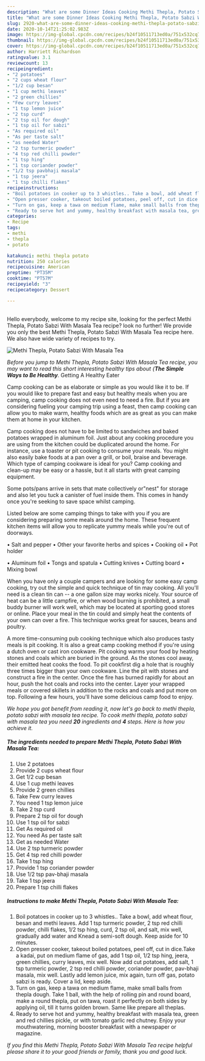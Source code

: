 ```yaml
---
description: "What are some Dinner Ideas Cooking Methi Thepla, Potato Sabzi With Masala Tea"
title: "What are some Dinner Ideas Cooking Methi Thepla, Potato Sabzi With Masala Tea"
slug: 2920-what-are-some-dinner-ideas-cooking-methi-thepla-potato-sabzi-with-masala-tea
date: 2020-10-14T21:25:02.983Z
image: https://img-global.cpcdn.com/recipes/b24f10511713ed0a/751x532cq70/methi-thepla-potato-sabzi-with-masala-tea-recipe-main-photo.jpg
thumbnail: https://img-global.cpcdn.com/recipes/b24f10511713ed0a/751x532cq70/methi-thepla-potato-sabzi-with-masala-tea-recipe-main-photo.jpg
cover: https://img-global.cpcdn.com/recipes/b24f10511713ed0a/751x532cq70/methi-thepla-potato-sabzi-with-masala-tea-recipe-main-photo.jpg
author: Harriett Richardson
ratingvalue: 3.1
reviewcount: 13
recipeingredient:
- "2 potatoes"
- "2 cups wheat flour"
- "1/2 cup besan"
- "1 cup methi leaves"
- "2 green chillies"
- "Few curry leaves"
- "1 tsp lemon juice"
- "2 tsp curd"
- "2 tsp oil for dough"
- "1 tsp oil for sabzi"
- "As required oil"
- "As per taste salt"
- "as needed Water"
- "2 tsp turmeric powder"
- "4 tsp red chilli powder"
- "1 tsp hing"
- "1 tsp coriander powder"
- "1/2 tsp pavbhaji masala"
- "1 tsp jeera"
- "1 tsp chilli flakes"
recipeinstructions:
- "Boil potatoes in cooker up to 3 whistles.. Take a bowl, add wheat flour, besan and methi leaves. Add 1 tsp turmeric powder, 2 tsp red chilli powder, chilli flakes, 1/2 tsp hing, curd, 2 tsp oil, and salt, mix well, gradually add water and Knead a semi-soft dough. Keep aside for 10 minutes."
- "Open presser cooker, takeout boiled potatoes, peel off, cut in dice.Take a kadai, put on medium flame of gas, add 1 tsp oil, 1/2 tsp hing, jeera, green chillies, curry leaves, mix well. Now add cut potatoes, add salt, 1 tsp turmeric powder, 2 tsp red chilli powder, coriander powder, pav-bhaji masala, mix well. Lastly add lemon juice, mix again, turn off gas, potato sabzi is ready. Cover a lid, keep aside."
- "Turn on gas, keep a tawa on medium flame, make small balls from thepla dough. Take 1 ball, with the help of rolling pin and round board, make a round thepla, put on tawa, roast it perfectly on both sides by applying oil, till it turns golden brown. Same like prepare all theplas."
- "Ready to serve hot and yummy, healthy breakfast with masala tea, green and red chillies pickle, or with tomato garlic red chutney. Enjoy your mouthwatering, morning booster breakfast with a newspaper or magazine."
categories:
- Recipe
tags:
- methi
- thepla
- potato

katakunci: methi thepla potato 
nutrition: 250 calories
recipecuisine: American
preptime: "PT35M"
cooktime: "PT57M"
recipeyield: "3"
recipecategory: Dessert

---
```

<br>
Hello everybody, welcome to my recipe site, looking for the perfect Methi Thepla, Potato Sabzi With Masala Tea recipe? look no further! We provide you only the best Methi Thepla, Potato Sabzi With Masala Tea recipe here. We also have wide variety of recipes to try.
<br>


![Methi Thepla, Potato Sabzi With Masala Tea](https://img-global.cpcdn.com/recipes/b24f10511713ed0a/751x532cq70/methi-thepla-potato-sabzi-with-masala-tea-recipe-main-photo.jpg)

<i>Before you jump to Methi Thepla, Potato Sabzi With Masala Tea recipe, you may want to read this short interesting healthy tips about {<strong>The Simple Ways to Be Healthy</strong>.</i>
Getting A Healthy Eater

    
Camp cooking can be as elaborate or simple as you would like it to be. If you would like to prepare fast and easy but healthy meals when you are camping, camp cooking does not even need to need a fire. But if you are considering fueling your camping trip using a feast, then camp cooking can allow you to make warm, healthy foods which are as great as you can make them at home in your kitchen.

Camp cooking does not have to be limited to sandwiches and baked potatoes wrapped in aluminum foil.  Just about any cooking procedure you are using from the kitchen could be duplicated around the home. For instance, use a toaster or pit cooking to consume your meals. You might also easily bake foods at a pan over a grill, or boil, braise and beverage. Which type of camping cookware is ideal for you? Camp cooking and clean-up may be easy or a hassle, but it all starts with great camping equipment.

Some pots/pans arrive in sets that mate collectively or"nest" for storage and also let you tuck a canister of fuel inside them. This comes in handy once you're seeking to save space whilst camping.

Listed below are some camping things to take with you if you are considering preparing some meals around the home. These frequent kitchen items will allow you to replicate yummy meals while you're out of doorways.

• Salt and pepper
• Other your favorite herbs and spices
• Cooking oil
• Pot holder

• Aluminum foil
• Tongs and spatula
• Cutting knives
• Cutting board
• Mixing bowl


When you have only a couple campers and are looking for some easy camp cooking, try out the simple and quick technique of tin may cooking. All you'll need is a clean tin can -- a one gallon size may works nicely. Your source of heat can be a little campfire, or when wood burning is prohibited, a small buddy burner will work well, which may be located at sporting good stores or online. Place your meal in the tin could and simply heat the contents of your own can over a fire.  This technique works great for sauces, beans and poultry.

A more time-consuming pub cooking technique which also produces tasty meals is pit cooking.  It is also a great camp cooking method if you're using a dutch oven or cast iron cookware. Pit cooking warms your food by heating stones and coals which are buried in the ground. As the stones cool away, their emitted heat cooks the food. To pit cookfirst dig a hole that is roughly three times bigger than your own cookware. Line the pit with stones and construct a fire in the center. Once the fire has burned rapidly for about an hour, push the hot coals and rocks into the center. Layer your wrapped meals or covered skillets in addition to the rocks and coals and put more on top. Following a few hours, you'll have some delicious camp food to enjoy.


<i>We hope you got benefit from reading it, now let's go back to methi thepla, potato sabzi with masala tea recipe. To cook methi thepla, potato sabzi with masala tea you need <strong>20</strong> ingredients and <strong>4</strong> steps. Here is how you achieve it.
</i>

##### The ingredients needed to prepare Methi Thepla, Potato Sabzi With Masala Tea:

1. Use 2 potatoes
1. Provide 2 cups wheat flour
1. Get 1/2 cup besan
1. Use 1 cup methi leaves
1. Provide 2 green chillies
1. Take Few curry leaves
1. You need 1 tsp lemon juice
1. Take 2 tsp curd
1. Prepare 2 tsp oil for dough
1. Use 1 tsp oil for sabzi
1. Get As required oil
1. You need As per taste salt
1. Get as needed Water
1. Use 2 tsp turmeric powder
1. Get 4 tsp red chilli powder
1. Take 1 tsp hing
1. Provide 1 tsp coriander powder
1. Use 1/2 tsp pav-bhaji masala
1. Take 1 tsp jeera
1. Prepare 1 tsp chilli flakes


##### Instructions to make Methi Thepla, Potato Sabzi With Masala Tea:

1. Boil potatoes in cooker up to 3 whistles.. Take a bowl, add wheat flour, besan and methi leaves. Add 1 tsp turmeric powder, 2 tsp red chilli powder, chilli flakes, 1/2 tsp hing, curd, 2 tsp oil, and salt, mix well, gradually add water and Knead a semi-soft dough. Keep aside for 10 minutes.
1. Open presser cooker, takeout boiled potatoes, peel off, cut in dice.Take a kadai, put on medium flame of gas, add 1 tsp oil, 1/2 tsp hing, jeera, green chillies, curry leaves, mix well. Now add cut potatoes, add salt, 1 tsp turmeric powder, 2 tsp red chilli powder, coriander powder, pav-bhaji masala, mix well. Lastly add lemon juice, mix again, turn off gas, potato sabzi is ready. Cover a lid, keep aside.
1. Turn on gas, keep a tawa on medium flame, make small balls from thepla dough. Take 1 ball, with the help of rolling pin and round board, make a round thepla, put on tawa, roast it perfectly on both sides by applying oil, till it turns golden brown. Same like prepare all theplas.
1. Ready to serve hot and yummy, healthy breakfast with masala tea, green and red chillies pickle, or with tomato garlic red chutney. Enjoy your mouthwatering, morning booster breakfast with a newspaper or magazine.




<i>If you find this Methi Thepla, Potato Sabzi With Masala Tea recipe helpful please share it to your good friends or family, thank you and good luck.</i>
